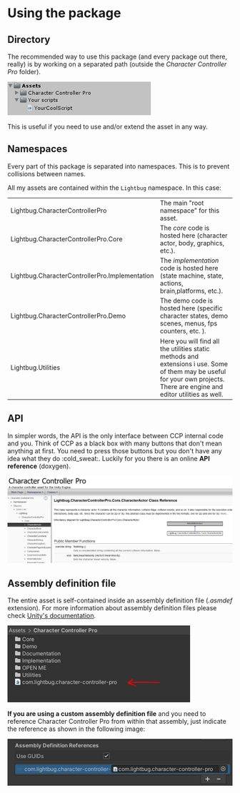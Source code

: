 # Using the package

## Directory

The recommended way to use this package (and every package out there, really) is by working on a separated path (outside the _Character Controller Pro_ folder).&#x20;

![](<../.gitbook/assets/imagen (21).png>)

This is useful if you need to use and/or extend the asset in any way.

## Namespaces

Every part of this package is separated into namespaces. This is to prevent collisions between names.

All my assets are contained within the `Lightbug` namespace. In this case:

|                                                |                                                                                                                                                                            |
| ---------------------------------------------- | -------------------------------------------------------------------------------------------------------------------------------------------------------------------------- |
| Lightbug.CharacterControllerPro                | The main "root namespace" for this asset.                                                                                                                                  |
| Lightbug.CharacterControllerPro.Core           | The _core_ code is hosted here (character actor, body, graphics, etc.).                                                                                                    |
| Lightbug.CharacterControllerPro.Implementation | The _implementation_ code is hosted here (state machine, state, actions, brain,platforms, etc.).                                                                           |
| Lightbug.CharacterControllerPro.Demo           | The demo code is hosted here (specific character states, demo scenes, menus, fps counters, etc. ).                                                                         |
| Lightbug.Utilities                             | Here you will find all the utilities static methods and extensions i use. Some of them may be useful for your own projects. There are engine and editor utilities as well. |

## API

In simpler words, the API is the only interface between CCP internal code and you. Think of CCP as a black box with many buttons that don't mean anything at first. You need to press those buttons but you don't have any idea what they do :cold\_sweat:. Luckily for you there is an online **API reference** (doxygen).

![](<../.gitbook/assets/imagen (23).png>)

## Assembly definition file

The entire asset is self-contained inside an assembly definition file (_.asmdef_ extension). For more information about assembly definition files please check [Unity's documentation](https://docs.unity3d.com/2019.1/Documentation/Manual/ScriptCompilationAssemblyDefinitionFiles.html).

![](<../.gitbook/assets/imagen (90).png>)

**If you are using a custom assembly definition file** and you need to reference Character Controller Pro from within that assembly, just indicate the reference as shown in the following image:

![](<../.gitbook/assets/imagen (91).png>)

